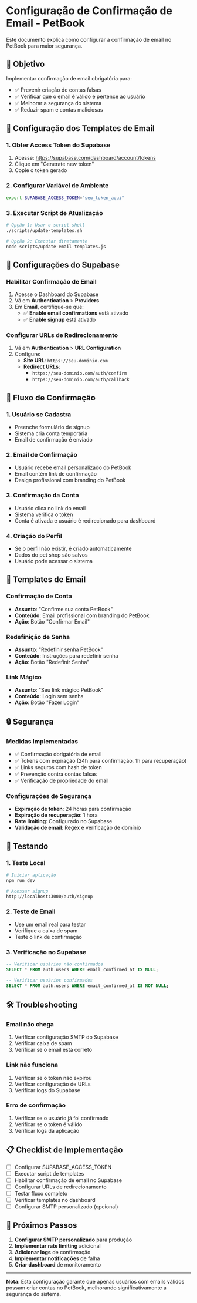 # Configuração de Confirmação de Email - PetBook

Este documento explica como configurar a confirmação de email no PetBook para maior segurança.

## 🎯 Objetivo

Implementar confirmação de email obrigatória para:

- ✅ Prevenir criação de contas falsas
- ✅ Verificar que o email é válido e pertence ao usuário
- ✅ Melhorar a segurança do sistema
- ✅ Reduzir spam e contas maliciosas

## 📧 Configuração dos Templates de Email

### 1. Obter Access Token do Supabase

1. Acesse: https://supabase.com/dashboard/account/tokens
2. Clique em "Generate new token"
3. Copie o token gerado

### 2. Configurar Variável de Ambiente

```bash
export SUPABASE_ACCESS_TOKEN="seu_token_aqui"
```

### 3. Executar Script de Atualização

```bash
# Opção 1: Usar o script shell
./scripts/update-templates.sh

# Opção 2: Executar diretamente
node scripts/update-email-templates.js
```

## 🔧 Configurações do Supabase

### Habilitar Confirmação de Email

1. Acesse o Dashboard do Supabase
2. Vá em **Authentication** > **Providers**
3. Em **Email**, certifique-se que:
   - ✅ **Enable email confirmations** está ativado
   - ✅ **Enable signup** está ativado

### Configurar URLs de Redirecionamento

1. Vá em **Authentication** > **URL Configuration**
2. Configure:
   - **Site URL**: `https://seu-dominio.com`
   - **Redirect URLs**:
     - `https://seu-dominio.com/auth/confirm`
     - `https://seu-dominio.com/auth/callback`

## 📱 Fluxo de Confirmação

### 1. Usuário se Cadastra

- Preenche formulário de signup
- Sistema cria conta temporária
- Email de confirmação é enviado

### 2. Email de Confirmação

- Usuário recebe email personalizado do PetBook
- Email contém link de confirmação
- Design profissional com branding do PetBook

### 3. Confirmação da Conta

- Usuário clica no link do email
- Sistema verifica o token
- Conta é ativada e usuário é redirecionado para dashboard

### 4. Criação do Perfil

- Se o perfil não existir, é criado automaticamente
- Dados do pet shop são salvos
- Usuário pode acessar o sistema

## 🎨 Templates de Email

### Confirmação de Conta

- **Assunto**: "Confirme sua conta PetBook"
- **Conteúdo**: Email profissional com branding do PetBook
- **Ação**: Botão "Confirmar Email"

### Redefinição de Senha

- **Assunto**: "Redefinir senha PetBook"
- **Conteúdo**: Instruções para redefinir senha
- **Ação**: Botão "Redefinir Senha"

### Link Mágico

- **Assunto**: "Seu link mágico PetBook"
- **Conteúdo**: Login sem senha
- **Ação**: Botão "Fazer Login"

## 🔒 Segurança

### Medidas Implementadas

- ✅ Confirmação obrigatória de email
- ✅ Tokens com expiração (24h para confirmação, 1h para recuperação)
- ✅ Links seguros com hash de token
- ✅ Prevenção contra contas falsas
- ✅ Verificação de propriedade do email

### Configurações de Segurança

- **Expiração de token**: 24 horas para confirmação
- **Expiração de recuperação**: 1 hora
- **Rate limiting**: Configurado no Supabase
- **Validação de email**: Regex e verificação de domínio

## 🚀 Testando

### 1. Teste Local

```bash
# Iniciar aplicação
npm run dev

# Acessar signup
http://localhost:3000/auth/signup
```

### 2. Teste de Email

- Use um email real para testar
- Verifique a caixa de spam
- Teste o link de confirmação

### 3. Verificação no Supabase

```sql
-- Verificar usuários não confirmados
SELECT * FROM auth.users WHERE email_confirmed_at IS NULL;

-- Verificar usuários confirmados
SELECT * FROM auth.users WHERE email_confirmed_at IS NOT NULL;
```

## 🛠️ Troubleshooting

### Email não chega

1. Verificar configuração SMTP do Supabase
2. Verificar caixa de spam
3. Verificar se o email está correto

### Link não funciona

1. Verificar se o token não expirou
2. Verificar configuração de URLs
3. Verificar logs do Supabase

### Erro de confirmação

1. Verificar se o usuário já foi confirmado
2. Verificar se o token é válido
3. Verificar logs da aplicação

## 📋 Checklist de Implementação

- [ ] Configurar SUPABASE_ACCESS_TOKEN
- [ ] Executar script de templates
- [ ] Habilitar confirmação de email no Supabase
- [ ] Configurar URLs de redirecionamento
- [ ] Testar fluxo completo
- [ ] Verificar templates no dashboard
- [ ] Configurar SMTP personalizado (opcional)

## 🔄 Próximos Passos

1. **Configurar SMTP personalizado** para produção
2. **Implementar rate limiting** adicional
3. **Adicionar logs** de confirmação
4. **Implementar notificações** de falha
5. **Criar dashboard** de monitoramento

---

**Nota**: Esta configuração garante que apenas usuários com emails válidos possam criar contas no PetBook, melhorando significativamente a segurança do sistema.
